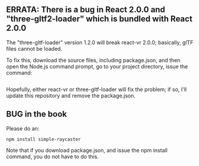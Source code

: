 
## ERRATA: There is a bug in React 2.0.0 and "three-gltf2-loader" which is bundled with React 2.0.0

The "three-gltf-loader" version 1.2.0 will break react-vr 2.0.0; basically, glTF files cannot be loaded.

To fix this, download the source files, including package.json, and then open the Node.js command prompt, go to your project directory, issue the command: 

```npm install
```

Hopefully, either react-vr or three-gltf-loader will fix the problem; if so, I'll update this repository and remove the package.json.

## BUG in the book

Please do an:

```npm install simple-raycaster```

Note that if you download package.json, and issue the npm install command, you do not have to do this.
